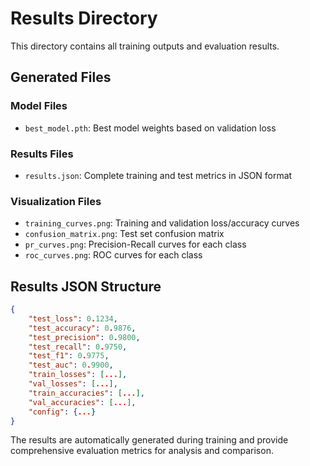 # Results Directory

This directory contains all training outputs and evaluation results.

## Generated Files

### Model Files
- `best_model.pth`: Best model weights based on validation loss

### Results Files
- `results.json`: Complete training and test metrics in JSON format

### Visualization Files
- `training_curves.png`: Training and validation loss/accuracy curves
- `confusion_matrix.png`: Test set confusion matrix
- `pr_curves.png`: Precision-Recall curves for each class
- `roc_curves.png`: ROC curves for each class

## Results JSON Structure

```json
{
    "test_loss": 0.1234,
    "test_accuracy": 0.9876,
    "test_precision": 0.9800,
    "test_recall": 0.9750,
    "test_f1": 0.9775,
    "test_auc": 0.9900,
    "train_losses": [...],
    "val_losses": [...],
    "train_accuracies": [...],
    "val_accuracies": [...],
    "config": {...}
}
```

The results are automatically generated during training and provide comprehensive evaluation metrics for analysis and comparison.